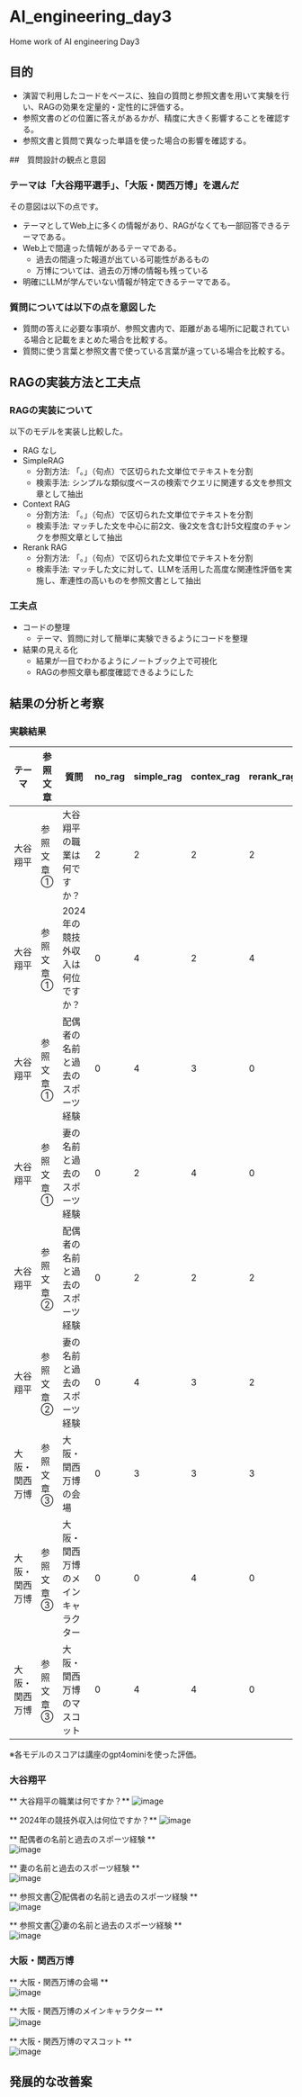 # AI_engineering_day3
Home work of AI engineering Day3
## 目的
- 演習で利用したコードをベースに、独自の質問と参照文書を用いて実験を行い、RAGの効果を定量的・定性的に評価する。
- 参照文書のどの位置に答えがあるかが、精度に大きく影響することを確認する。
- 参照文書と質問で異なった単語を使った場合の影響を確認する。

##　質問設計の観点と意図
### テーマは「大谷翔平選手」、「大阪・関西万博」を選んだ
その意図は以下の点です。
- テーマとしてWeb上に多くの情報があり、RAGがなくても一部回答できるテーマである。
- Web上で間違った情報があるテーマである。
  - 過去の間違った報道が出ている可能性があるもの
  - 万博については、過去の万博の情報も残っている
- 明確にLLMが学んでいない情報が特定できるテーマである。

### 質問については以下の点を意図した
- 質問の答えに必要な事項が、参照文書内で、距離がある場所に記載されている場合と記載をまとめた場合を比較する。
- 質問に使う言葉と参照文書で使っている言葉が違っている場合を比較する。

## RAGの実装方法と工夫点
### RAGの実装について
以下のモデルを実装し比較した。
- RAG なし
- SimpleRAG
  - 分割方法: 「。」（句点）で区切られた文単位でテキストを分割
  - 検索手法: シンプルな類似度ベースの検索でクエリに関連する文を参照文章として抽出
- Context RAG
  - 分割方法: 「。」（句点）で区切られた文単位でテキストを分割
  - 検索手法: マッチした文を中心に前2文、後2文を含む計5文程度のチャンクを参照文章として抽出
- Rerank RAG
  -  分割方法: 「。」（句点）で区切られた文単位でテキストを分割
  - 検索手法: マッチした文に対して、LLMを活用した高度な関連性評価を実施し、牽連性の高いものを参照文書として抽出
### 工夫点
- コードの整理
  - テーマ、質問に対して簡単に実験できるようにコードを整理 
- 結果の見える化
  - 結果が一目でわかるようにノートブック上で可視化
  - RAGの参照文章も都度確認できるようにした 

## 結果の分析と考察
### 実験結果
| テーマ           | 参照文章     | 質問                               | no_rag | simple_rag | contex_rag | rerank_rag |
|------------------|--------------|------------------------------------|--------|------------|------------|------------|
| 大谷翔平         | 参照文章①   | 大谷翔平の職業は何ですか？         | 2      | 2          | 2          | 2          |
| 大谷翔平         | 参照文章①   | 2024年の競技外収入は何位ですか？   | 0      | 4          | 2          | 4          |
| 大谷翔平         | 参照文章①   | 配偶者の名前と過去のスポーツ経験   | 0      | 4          | 3          | 0          |
| 大谷翔平         | 参照文章①   | 妻の名前と過去のスポーツ経験       | 0      | 2          | 4          | 0          |
| 大谷翔平         | 参照文章②   | 配偶者の名前と過去のスポーツ経験   | 0      | 2          | 2          | 2          |
| 大谷翔平         | 参照文章②   | 妻の名前と過去のスポーツ経験       | 0      | 4          | 3          | 2          |
| 大阪・関西万博   | 参照文章③   | 大阪・関西万博の会場               | 0      | 3          | 3          | 3          |
| 大阪・関西万博   | 参照文章③   | 大阪・関西万博のメインキャラクター | 0      | 0          | 4          | 0          |
| 大阪・関西万博   | 参照文章③   | 大阪・関西万博のマスコット         | 0      | 4          | 4          | 0          |　　

  
※各モデルのスコアは講座のgpt4ominiを使った評価。  

### 大谷翔平  

** 大谷翔平の職業は何ですか？**
![image](https://github.com/user-attachments/assets/a58713af-6bae-43ce-98ea-acc47594bc58)  

** 2024年の競技外収入は何位ですか？**
![image](https://github.com/user-attachments/assets/cc86aa5e-d2c7-463e-88ce-1d4046fc3b08)  

** 配偶者の名前と過去のスポーツ経験 **  
![image](https://github.com/user-attachments/assets/05754ff0-6a75-4545-b79b-6515be47f827)  


** 妻の名前と過去のスポーツ経験 **  
![image](https://github.com/user-attachments/assets/eea89631-5a24-4c4c-b6de-ccb531e6dd34)   
  
** 参照文書②配偶者の名前と過去のスポーツ経験 **  
![image](https://github.com/user-attachments/assets/4a99ba6a-d971-4dcc-84c3-480b90ee7ee9)  

** 参照文書②妻の名前と過去のスポーツ経験 **  
![image](https://github.com/user-attachments/assets/ec0a7c40-f591-425c-b3c6-9b3a30501f32)  

### 大阪・関西万博   
** 大阪・関西万博の会場 **   
![image](https://github.com/user-attachments/assets/9001335d-66b9-4292-9593-03cf1425c252)   

** 大阪・関西万博のメインキャラクター **  
![image](https://github.com/user-attachments/assets/d62b88ad-4d21-4e64-805e-01ba31c15036)　　

** 大阪・関西万博のマスコット **  
![image](https://github.com/user-attachments/assets/c15b9db6-450d-4fcc-816b-d0af3d83ac79)  


## 発展的な改善案
